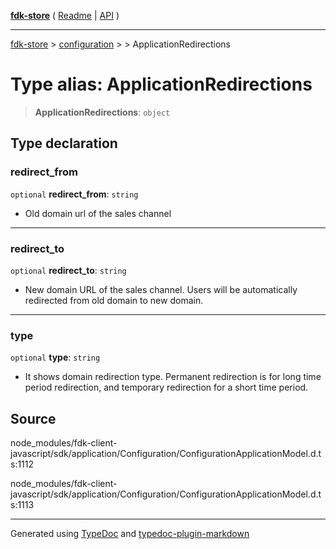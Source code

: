 [**fdk-store**](../../../README.md) ( [Readme](../../../README.md) \| [API](../../../API.md) )

---

[fdk-store](../../../API.md) > [configuration](../../README.md) > [<internal>](../README.md) > ApplicationRedirections

# Type alias: ApplicationRedirections

> **ApplicationRedirections**: `object`

## Type declaration

### redirect_from

`optional` **redirect_from**: `string`

- Old domain url of the sales channel

---

### redirect_to

`optional` **redirect_to**: `string`

- New domain URL of the sales channel. Users
  will be automatically redirected from old domain to new domain.

---

### type

`optional` **type**: `string`

- It shows domain redirection type. Permanent
  redirection is for long time period redirection, and temporary redirection
  for a short time period.

## Source

node_modules/fdk-client-javascript/sdk/application/Configuration/ConfigurationApplicationModel.d.ts:1112

node_modules/fdk-client-javascript/sdk/application/Configuration/ConfigurationApplicationModel.d.ts:1113

---

Generated using [TypeDoc](https://typedoc.org/) and [typedoc-plugin-markdown](https://www.npmjs.com/package/typedoc-plugin-markdown)
